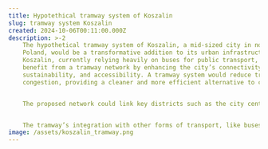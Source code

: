 ```yaml
---
title: Hypotethical tramway system of Koszalin
slug: tramway system Koszalin
created: 2024-10-06T00:11:00.000Z
description: >-2
    The hypothetical tramway system of Koszalin, a mid-sized city in northern
    Poland, would be a transformative addition to its urban infrastructure.
    Koszalin, currently relying heavily on buses for public transport, could
    benefit from a tramway network by enhancing the city’s connectivity,
    sustainability, and accessibility. A tramway system would reduce traffic
    congestion, providing a cleaner and more efficient alternative to car travel.


    The proposed network could link key districts such as the city center, residential areas like Osiedle Przylesie, and major transit hubs, including the main railway station. This would improve commute times and offer a reliable mode of transport for both locals and tourists. Additionally, introducing trams could support the city’s efforts to reduce carbon emissions, promoting a greener urban environment.


    The tramway’s integration with other forms of transport, like buses and cycling paths, would create a more cohesive public transport system, encouraging residents to switch from private cars to public transit. In turn, this shift could stimulate local economic growth by making the city more accessible to businesses and visitors alike. The tramway system, though hypothetical, represents a vision for a more connected and sustainable future for Koszalin.
image: /assets/koszalin_tramway.png
---
```


